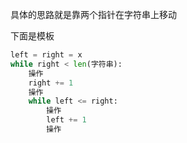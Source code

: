 具体的思路就是靠两个指针在字符串上移动

下面是模板

```python
left = right = x
while right < len(字符串):
    操作
    right += 1
    操作
    while left <= right:
        操作
        left += 1
        操作
```

